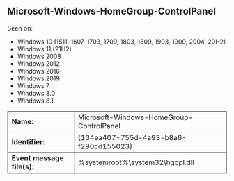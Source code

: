 ## Microsoft-Windows-HomeGroup-ControlPanel

Seen on:
* Windows 10 (1511, 1607, 1703, 1709, 1803, 1809, 1903, 1909, 2004, 20H2)
* Windows 11 (21H2)
* Windows 2008
* Windows 2012
* Windows 2016
* Windows 2019
* Windows 7
* Windows 8.0
* Windows 8.1

<table border="1" class="docutils">
  <tbody>
    <tr>
      <td><b>Name:</b></td>
      <td>Microsoft-Windows-HomeGroup-ControlPanel</td>
    </tr>
    <tr>
      <td><b>Identifier:</b></td>
      <td>{134ea407-755d-4a93-b8a6-f290cd155023}</td>
    </tr>
    <tr>
      <td><b>Event message file(s):</b></td>
      <td>%systemroot%\system32\hgcpl.dll</td>
    </tr>
  </tbody>
</table>

&nbsp;

